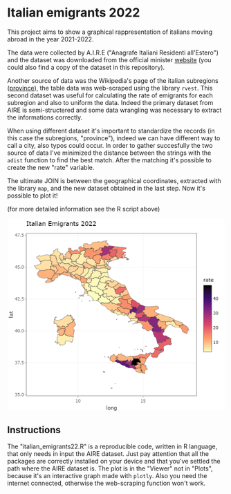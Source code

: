 # Italian emigrants 2022

This project aims to show a graphical rappresentation of italians moving abroad in the year 2021-2022. 

The data were collected by A.I.R.E ("Anagrafe Italiani Residenti all'Estero") and the dataset was downloaded from the official minister [website](http://ucs.interno.gov.it/ucs/contenuti/Anagrafe_degli_italiani_residenti_all_estero_a.i.r.e._int_00041-8067961.htm) (you could also find a copy of the dataset in this repository).

Another source of data was the Wikipedia's page of the italian subregions ([province](https://it.wikipedia.org/wiki/Province_d%27Italia)), the table data was web-scraped using the library `rvest`. This second dataset was useful for calculating the rate of emigrants for each subregion and also to uniform the data. Indeed the primary dataset from AIRE is semi-structered and some data wrangling was necessary to extract the informations correctly. 

When using different dataset it's important to standardize the records (in this case the subregions, "province"),
indeed we can have different way to call a city, also typos could occur. In order to gather succesfully the two source of data I've minimized the distance between the strings with the `adist` function to find the best match. After the matching it's possible to create the new "rate" variable. 

The ultimate JOIN is between the geographical coordinates, extracted with the library `map`, and the new dataset obtained in the last step. 
Now it's possible to plot it!

(for more detailed information see the R script above)

![samples](italy_plot.png)

## Instructions

The "italian_emigrants22.R" is a reproducible code, written in R language, that only needs in input the AIRE dataset.
Just pay attention that all the packages are correctly installed on your device and that you've settled the path where the AIRE dataset is. 
The plot is in the "Viewer" not in "Plots", because it's an interactive graph made with `plotly`. Also you need the internet connected, otherwise the web-scraping function won't work. 











